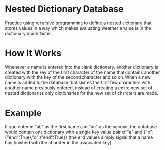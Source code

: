 # Nested Dictionary Database
Practice using recursive programming to define a nested dictionary that stores values in a way which makes evaluating weather a value is in the dictionary much faster.
# How It Works
Whenever a name is entered into the blank dictionary, another dictionary is created with the key of the first character of the name that contains another dictionary with the key of the second character and so on. When a new name is added to the database that shares the first few characters with another name previously entered, instead of creating a entire new set of nested dictionaries only dictionaries for the new set of charcters are made.
# Example
If you enter in "ab" as the first name and "ac" as the second, the database would contain one dictionary with a single key value pair of "a" and {"b":{"end":True},"c":{"end":True}}
(the end values simply signal that a name has finished with the charcter in the associated key)
